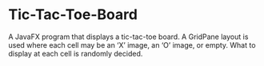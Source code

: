 # Tic-Tac-Toe-Board
A JavaFX program that displays a tic-tac-toe board. A GridPane layout is used where each cell may be an ‘X’ image, an ‘O’ image, or empty. What to display at each cell is randomly decided.
